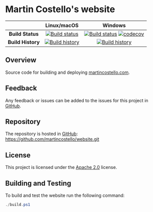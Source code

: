 # Martin Costello's website

| | Linux/macOS | Windows |
|:-:|:-:|:-:|
| **Build Status** | [![Build status](https://img.shields.io/travis/martincostello/website/master.svg)](https://travis-ci.org/martincostello/website) | [![Build status](https://img.shields.io/appveyor/ci/martincostello/website/master.svg)](https://ci.appveyor.com/project/martincostello/website) [![codecov](https://codecov.io/gh/martincostello/website/branch/master/graph/badge.svg)](https://codecov.io/gh/martincostello/website) |
| **Build History** | [![Build history](https://buildstats.info/travisci/chart/martincostello/website?branch=master&includeBuildsFromPullRequest=false)](https://travis-ci.org/martincostello/website) |  [![Build history](https://buildstats.info/appveyor/chart/martincostello/website?branch=master&includeBuildsFromPullRequest=false)](https://ci.appveyor.com/project/martincostello/website) |

## Overview

Source code for building and deploying [martincostello.com](https://martincostello.com/).

## Feedback

Any feedback or issues can be added to the issues for this project in [GitHub](https://github.com/martincostello/website/issues).

## Repository

The repository is hosted in [GitHub](https://github.com/martincostello/website): https://github.com/martincostello/website.git

## License

This project is licensed under the [Apache 2.0](https://github.com/martincostello/website/blob/master/LICENSE) license.

## Building and Testing

To build and test the website run the following command:

```powershell
./build.ps1
```
